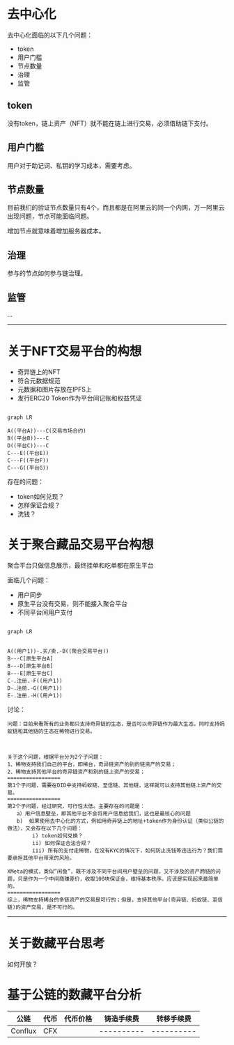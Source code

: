 # 去中心化

去中心化面临的以下几个问题：

- token
- 用户门槛
- 节点数量
- 治理
- 监管


## token

没有token，链上资产（NFT）就不能在链上进行交易，必须借助链下支付。

## 用户门槛

用户对于助记词、私钥的学习成本，需要考虑。

## 节点数量

目前我们的验证节点数量只有4个，而且都是在阿里云的同一个内网，万一阿里云出现问题，节点可能面临问题。

增加节点就意味着增加服务器成本。


## 治理

参与的节点如何参与链治理。


## 监管

...

---


# 关于NFT交易平台的构想

- 奇异链上的NFT
- 符合元数据规范
- 元数据和图片存放在IPFS上
- 发行ERC20 Token作为平台间记账和权益凭证


```mermaid

graph LR

A((平台A))---C(交易市场合约)
B((平台B))---C
D((平台C))---C
C---E((平台E))
C---F((平台F))
C---G((平台G))

```

存在的问题：

- token如何兑现？
- 怎样保证合规？
- 洗钱？




# 关于聚合藏品交易平台构想

聚合平台只做信息展示，最终挂单和吃单都在原生平台

面临几个问题：
- 用户同步
- 原生平台没有交易，则不能接入聚合平台
- 不同平台间用户支付

```mermaid

graph LR


A((用户1))-.买/卖.-B((聚合交易平台))
B---C[原生平台A]
B---D[原生平台B]
B---E[原生平台C]
C-.注册.-F((用户1))
D-.注册.-G((用户1))
E-.注册.-H((用户1))

```


讨论：
```
问题：目前来看所有的业务都只支持奇异链的生态，是否可以奇异链作为最大生态，同时支持蚂蚁链和其他链的生态在稀物进行交易。



关于这个问题，根据平台分为2个子问题：
1、稀物支持我们自己的平台，即稀台，奇异链资产的别的链资产的交易；
2、稀物支持其他平台的奇异链资产和别的链上资产的交易；
=================
第1个子问题，需要在DID中支持蚂蚁链、至信链、其他链，这样就可以支持其他链上资产的交易。
=================
第2个子问题，经过研究，可行性太低。主要存在的问题是：
   a）用户信息壁垒，即其他平台不会将用户信息给我们，这也是最核心的问题
   b)  如果使用去中心化的方式，例如用奇异链上的地址+token作为身份认证（类似公链的做法），又会存在以下几个问题：
        i) token如何兑换？
        ii) 如何保证合法合规？
        iii) 所有的支付走稀物，在没有KYC的情况下，如何防止洗钱等违法行为？我们需要承担其他平台带来的风险。
​
XMeta的模式，类似“闲鱼”，既不涉及不同平台间用户壁垒的问题，又不涉及的资产跨链的问题，只是作为一个中间商赚差价，收取100块保证金，维持基本秩序。应该是实现起来最简单的。
=================
综上，稀物支持稀台的多链资产的交易是可行的；但是，支持其他平台(奇异链、蚂蚁链、至信链)的资产交易，是不可行的。
```

---

# 关于数藏平台思考


如何开放？



# 基于公链的数藏平台分析

| 公链 | 代币 | 代币价格 | 铸造手续费 | 转移手续费 |
|-----|------|---------|----------|----------|
|Conflux|CFX||----------|----------|


